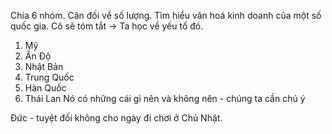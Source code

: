 Chia 6 nhóm. Cân đối về số lượng.
Tìm hiểu văn hoá kinh doanh của một số quốc gia. 
Cô sẽ tóm tắt -> Ta học về yếu tố đó.

1. Mỹ
2. Ấn Độ
3. Nhật Bản 
4. Trung Quốc
5. Hàn Quốc
6. Thái Lan
Nó có những cái gì nên và không nên - chúng ta cần chú ý

Đức - tuyệt đối không cho ngày đi chơi ở Chủ Nhật. 